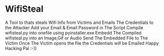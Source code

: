 # WifiSteal
A Tool to thats steals Wifi Info from Victims and Emails The Credentials to the Attacker
Add your Email & Email Password in The Script
Compile wifisteal.py into onefile using pyinstaller.exe
Embedd The Compiled wifisteal.py into an Image,Gif or Audio
Send The Embedded File to The Victim
Once The Victim opens the file the Credentials will be Emailed 
Happy Hacking Pal
:-))
